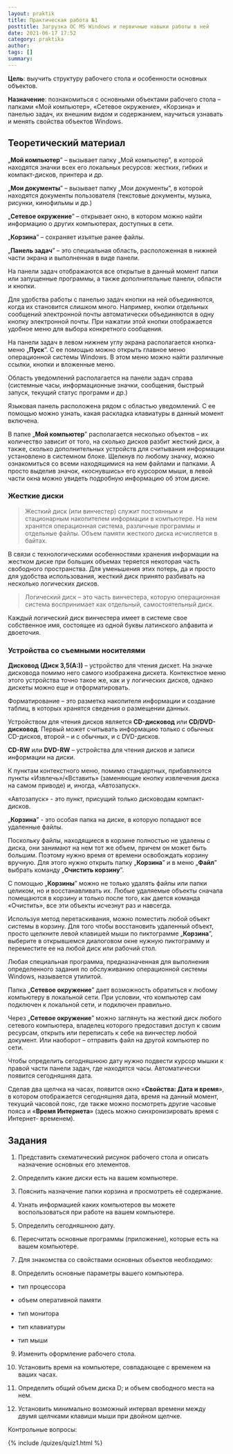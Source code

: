 ```yaml
---
layout: praktik
title: Практическая работа №1
posttitle: Загрузка ОС MS Windows и первичные навыки работы в ней
date: 2021-06-17 17:52
category: praktika
author: 
tags: []
summary: 
---
```


**Цель**: выучить структуру рабочего стола и особенности основных объектов.

**Назначение**: познакомиться с основными объектами рабочего стола – папками «Мой компьютер», «Сетевое окружение», «Корзина» и панелью задач, их внешним видом и содержанием, научиться узнавать и менять свойства объектов Windows.

<h2>Теоретический материал</h2>

„**Мой компьютер**” – вызывает папку „Мой компьютер”, в которой находятся значки всех его локальных ресурсов: жестких, гибких и компакт-дисков, принтера и др.

„**Мои документы**” – вызывает папку „Мои документы”, в которой находятся документы пользователя (текстовые документы, музыка, рисунки, кинофильмы и др.)

„**Сетевое окружение**” – открывает окно, в котором можно найти информацию о других компьютерах, доступных в сети.

„**Корзина**” – сохраняет изъятые ранее файлы.

„**Панель задач**” – это специальная область, расположенная в нижней части экрана и выполненная в виде панели.

На панели задач отображаются все открытые в данный момент папки или запущенные программы, а также дополнительные панели, области и кнопки.

Для удобства работы с панелью задач кнопки на ней объединяются, когда их становится слишком много. Например, кнопки отдельных сообщений электронной почты автоматически объединяются в одну кнопку электронной почты. При нажатии этой кнопки отображается удобное меню для выбора конкретного сообщения.

На панели задач в левом нижнем углу экрана располагается кнопка-меню „**Пуск**”. С ее помощью можно открыть главное меню операционной системы Windows. В этом меню можно найти различные ссылки, кнопки и вложенные меню.

Область уведомлений располагается на панели задач справа (системные часы, информационные значки, сообщения, быстрый запуск, текущий статус программ и др.)

Языковая панель расположена рядом с областью уведомлений. С ее помощью можно узнать, какая раскладка клавиатуры в данный момент включена.

В папке „**Мой компьютер**” располагается несколько объектов – их количество зависит от того, на сколько дисков разбит жесткий диск, а также, сколько дополнительных устройств для считывания информации установлено в системном блоке. Щелкнув по любому значку, можно ознакомиться со всеми находящимися на нем файлами и папками. А просто выделив значок, «коснувшись» его курсором мыши, в левой части окна можно увидеть подробную информацию об этом диске.

<h3>Жесткие диски</h3>

> Жесткий диск (или винчестер) служит постоянным и стационарным накопителем информации в компьютере. На нем хранятся операционная система, различные программы и отдельные файлы. Объем памяти жесткого диска исчисляется в байтах.


В связи с технологическими особенностями хранения информации на жестком диске при больших объемах теряется некоторая часть свободного пространства. Для уменьшения этих потерь, да и просто для удобства использования, жесткий диск принято разбивать на несколько логических дисков.

> Логический диск – это часть винчестера, которую операционная система воспринимает как отдельный, самостоятельный диск.


Каждый логический диск винчестера имеет в системе свое собственное имя, состоящее из одной буквы латинского алфавита и двоеточия.



<h3>Устройства со съемными носителями</h3>

**Дисковод (Диск 3,5(А:))** – устройство для чтения дискет. На значке дисковода помимо него самого изображена дискета. Контекстное меню этого устройства точно такое же, как и у логических дисков, однако дискеты можно еще и отформатировать.

Форматирование – это разметка накопителя информации и создание таблиц, в которых хранятся сведения о размещении данных.

Устройством для чтения дисков является **CD-дисковод** или **CD/DVD-дисковод**. Первый может считывать информацию только с обычных CD-дисков, второй – и с обычных, и с DVD-дисков.

**CD-RW** или **DVD-RW** – устройства для чтения дисков и записи информации на диски.

К пунктам контекстного меню, помимо стандартных, прибавляются пункты «Извлечь»/«Вставить» (заменяющие кнопку извлечения диска на самом приводе) и, иногда, «Автозапуск».

«Автозапуск» - это пункт, присущий только дисководам компакт-дисков.

„**Корзина**” - это особая папка на диске, в которую попадают все удаленные файлы.

Поскольку файлы, находящиеся в корзине полностью не удалены с диска, они занимают на нем тот же объем, причем он может быть большим. Поэтому нужно время от времени освобождать корзину вручную. Для этого нужно открыть папку „**Корзина**” и в меню „**Файл**” выбрать команду „**Очистить корзину**”.

С помощью „**Корзины**” можно не только удалять файлы или папки целиком, но и восстанавливать их. Любые удаляемые объекты сначала помещаются в корзину и только после того, как дается команда «Очистить», все эти объекты исчезнут раз и навсегда.

Используя метод перетаскивания, можно поместить любой объект системы в корзину. Для того чтобы восстановить удаленный объект, просто щелкните левой клавишей мыши по пиктограмме „**Корзина**”, выберите в открывшемся диалоговом окне нужную пиктограмму и переместите ее на любой диск или рабочий стол.

Любая специальная программа, предназначенная для выполнения определенного задания по обслуживанию операционной системы Windows, называется утилитой.

Папка „**Сетевое окружение**” дает возможность обратиться к любому компьютеру в локальной сети. При условии, что компьютер сам подключен к локальной сети, и подключен правильно.

Через „**Сетевое окружение**” можно заглянуть на жесткий диск любого сетевого компьютера, владелец которого предоставил доступ к своим ресурсам, открыть или переписать к себе на винчестер любой документ. Или наоборот – отправить файл на другой компьютер по сети.

Чтобы определить сегодняшнюю дату нужно подвести курсор мышки к правой части панели задач, где находятся часы. Автоматически появится сегодняшняя дата.

Сделав два щелчка на часах, появится окно «**Свойства: Дата и время**», в котором отображается сегодняшняя дата, время на данный момент, текущий часовой пояс, где также можно посмотреть другие часовые пояса и «**Время Интернета**» (здесь можно синхронизировать время с Интернет- временем).

<h2>Задания</h2>

1. Представить схематический рисунок рабочего стола и описать назначение основных его элементов.

2. Определить какие диски есть на вашем компьютере.

3. Пояснить назначение папки корзина и просмотреть её содержание.

4. Узнать информацией каких компьютеров вы можете воспользоваться при работе на вашем компьютере.

5. Определить сегодняшнюю дату.

6. Пересчитать основные программы (приложение), которые есть на вашем компьютере.

7. Для знакомства со свойствами основных объектов необходимо:

8. Определить основные параметры вашего компьютера.

* тип процессора

* объем оперативной памяти

* тип монитора

* тип клавиатуры

* тип мыши

9. Изменить оформление рабочего стола.

10. Установить время на компьютере, совпадающее с временем на ваших часах.

11. Определить общий объем диска D; и объем свободного места на нем.

12. Установить минимально возможный интервал времени между двумя щелчками клавиши мыши при двойном щелчке.

Контрольные вопросы:

{% include /quizes/quiz1.html %}